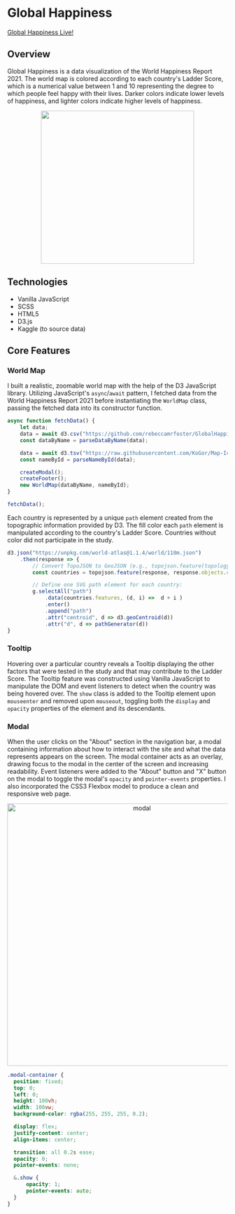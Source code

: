 # Global Happiness

[Global Happiness Live!](https://rebeccamrfoster.github.io/GlobalHappiness/#)

## Overview

Global Happiness is a data visualization of the World Happiness Report 2021. The world map is colored according to each country's Ladder Score, which is a numerical value between 1 and 10 representing the degree to which people feel happy with their lives. Darker colors indicate lower levels of happiness, and lighter colors indicate higher levels of happiness.

<p align="center">
  <img src="https://user-images.githubusercontent.com/88195745/144770668-1ad09828-8047-4433-8e6e-dc78731db0c6.gif" height="350px" width="auto" />
</p>

## Technologies
- Vanilla JavaScript
- SCSS
- HTML5
- D3.js
- Kaggle (to source data)

## Core Features

### World Map
I built a realistic, zoomable world map with the help of the D3 JavaScript library. Utilizing JavaScript's `async`/`await` pattern, I fetched data from the World Happiness Report 2021 before instantiating the `WorldMap` class, passing the fetched data into its constructor function.

```javascript
async function fetchData() {
    let data;
    data = await d3.csv("https://github.com/rebeccamrfoster/GlobalHappinessDataset/blob/main/world-happiness-report-2021.csv");
    const dataByName = parseDataByName(data);

    data = await d3.tsv("https://raw.githubusercontent.com/KoGor/Map-Icons-Generator/master/data/world-110m-country-names.tsv");
    const nameById = parseNameById(data);

    createModal();
    createFooter();
    new WorldMap(dataByName, nameById);
}

fetchData();
```

Each country is represented by a unique `path` element created from the topographic information provided by D3. The fill color each `path` element is manipulated according to the country's Ladder Score. Countries without color did not participate in the study.

```javascript
d3.json("https://unpkg.com/world-atlas@1.1.4/world/110m.json")
    .then(response => {
        // Convert TopoJSON to GeoJSON (e.g., topojson.feature(topology, object)):
        const countries = topojson.feature(response, response.objects.countries);

        // Define one SVG path element for each country:                
        g.selectAll("path")
            .data(countries.features, (d, i) =>  d + i )
            .enter()
            .append("path")
            .attr("centroid", d => d3.geoCentroid(d))
            .attr("d", d => pathGenerator(d))
}
```

### Tooltip
Hovering over a particular country reveals a Tooltip displaying the other factors that were tested in the study and that may contribute to the Ladder Score. The Tooltip feature was constructed using Vanilla JavaScript to manipulate the DOM and event listeners to detect when the country was being hovered over. The `show` class is added to the Tooltip element upon `mouseenter` and removed upon `mouseout`, toggling both the `display` and `opacity` properties of the element and its descendants.

### Modal
When the user clicks on the "About" section in the navigation bar, a modal containing information about how to interact with the site and what the data represents appears on the screen. The modal container acts as an overlay, drawing focus to the modal in the center of the screen and increasing readability. Event listeners were added to the "About" button and "X" button on the modal to toggle the modal's `opacity` and `pointer-events` properties. I also incorporated the CSS3 Flexbox model to produce a clean and responsive web page.

<p align="center">
  <img src="https://user-images.githubusercontent.com/88195745/144864762-4daaef91-97d6-4f1b-b415-f4f6b1a86496.png" width="600" alt="modal" >
</p>

```scss
.modal-container {
  position: fixed;
  top: 0;
  left: 0;
  height: 100vh;
  width: 100vw;
  background-color: rgba(255, 255, 255, 0.2);

  display: flex;
  justify-content: center;
  align-items: center;

  transition: all 0.2s ease;
  opacity: 0;
  pointer-events: none;

  &.show {
      opacity: 1;
      pointer-events: auto;
  }
}
```
